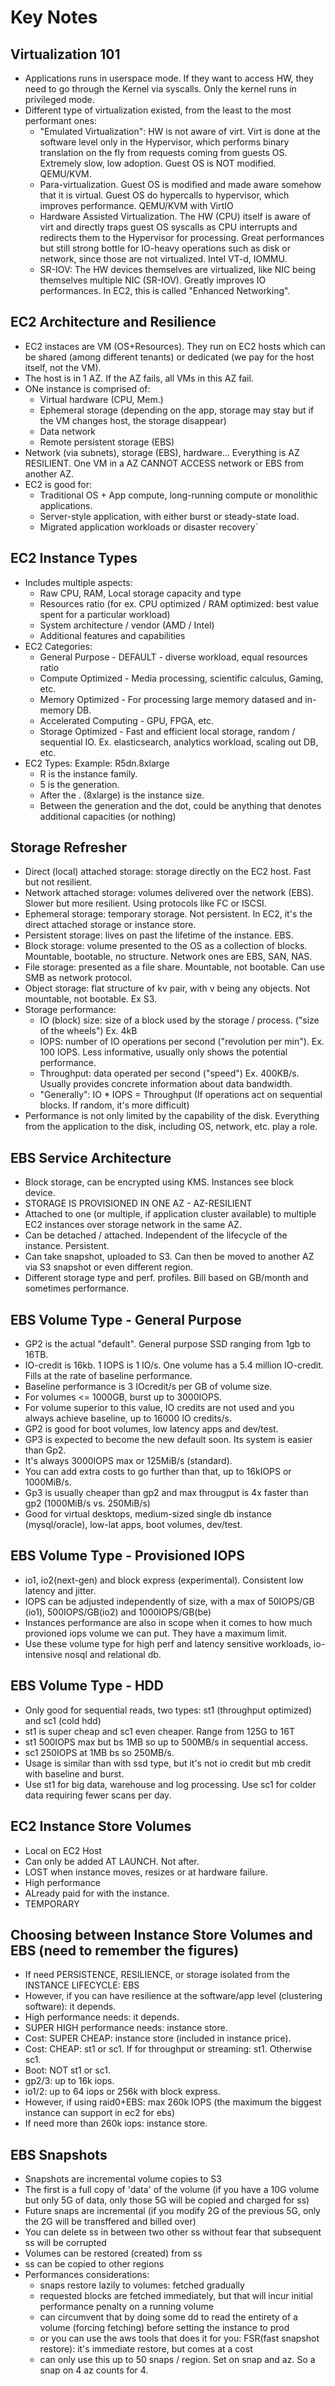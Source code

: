 # Key Notes

## Virtualization 101

* Applications runs in userspace mode. If they want to access HW, they need to go through the Kernel via syscalls. Only the kernel runs in privileged mode.
* Different type of virtualization existed, from the least to the most performant ones:
    - "Emulated Virtualization": HW is not aware of virt. Virt is done at the software level only in the Hypervisor, which performs binary translation on the fly from requests coming from guests OS. Extremely slow, low adoption. Guest OS is NOT modified. QEMU/KVM.
    - Para-virtualization. Guest OS is modified and made aware somehow that it is virtual. Guest OS do hypercalls to hypervisor, which improves performance. QEMU/KVM with VirtIO
    - Hardware Assisted Virtualization. The HW (CPU) itself is aware of virt and directly traps guest OS syscalls as CPU interrupts and redirects them to the Hypervisor for processing. Great performances but still strong bottle for IO-heavy operations such as disk or network, since those are not virtualized. Intel VT-d, IOMMU.
    - SR-IOV: The HW devices themselves are virtualized, like NIC being themselves multiple NIC (SR-IOV). Greatly improves IO performances. In EC2, this is called "Enhanced Networking".

## EC2 Architecture and Resilience

* EC2 instaces are VM (OS+Resources). They run on EC2 hosts which can be shared (among different tenants) or dedicated (we pay for the host itself, not the VM).
* The host is in 1 AZ. If the AZ fails, all VMs in this AZ fail.
* ONe instance is comprised of:
    - Virtual hardware (CPU, Mem.)
    - Ephemeral storage (depending on the app, storage may stay but if the VM changes host, the storage disappear)
    - Data network
    - Remote persistent storage (EBS)
* Network (via subnets), storage (EBS), hardware... Everything is AZ RESILIENT. One VM in a AZ CANNOT ACCESS network or EBS from another AZ.
* EC2 is good for:
    - Traditional OS + App compute, long-running compute or monolithic applications.
    - Server-style application, with either burst or steady-state load.
    - Migrated application workloads or disaster recovery`

## EC2 Instance Types

* Includes multiple aspects:
    - Raw CPU, RAM, Local storage capacity and type
    - Resources ratio (for ex. CPU optimized / RAM optimized: best value spent for a particular workload)
    - System architecture / vendor (AMD / Intel)
    - Additional features and capabilities
* EC2 Categories:
    - General Purpose - DEFAULT - diverse workload, equal resources ratio
    - Compute Optimized - Media processing, scientific calculus, Gaming, etc.
    - Memory Optimized - For processing large memory datased and in-memory DB.
    - Accelerated Computing - GPU, FPGA, etc.
    - Storage Optimized - Fast and efficient local storage, random / sequential IO. Ex. elasticsearch, analytics workload, scaling out DB, etc.
* EC2 Types: Example: R5dn.8xlarge
    - R is the instance family.
    - 5 is the generation.
    - After the . (8xlarge) is the instance size.
    - Between the generation and the dot, could be anything that denotes additional capacities (or nothing)

## Storage Refresher

* Direct (local) attached storage: storage directly on the EC2 host. Fast but not resilient.
* Network attached storage: volumes delivered over the network (EBS). Slower but more resilient. Using protocols like FC or ISCSI.
* Ephemeral storage: temporary storage. Not persistent. In EC2, it's the direct attached storage or instance store.
* Persistent storage: lives on past the lifetime of the instance. EBS.
* Block storage: volume presented to the OS as a collection of blocks. Mountable, bootable, no structure. Network ones are EBS, SAN, NAS.
* File storage: presented as a file share. Mountable, not bootable. Can use SMB as network protocol.
* Object storage: flat structure of kv pair, with v being any objects. Not mountable, not bootable. Ex S3.
* Storage performance:
    - IO (block) size: size of a block used by the storage / process. ("size of the wheels") Ex. 4kB
    - IOPS: number of IO operations per second ("revolution per min"). Ex. 100 IOPS. Less informative, usually only shows the potential performance.
    - Throughput: data operated per second ("speed") Ex. 400KB/s. Usually provides concrete information about data bandwidth.
    - "Generally": IO * IOPS = Throughput (If operations act on sequential blocks. If random, it's more difficult)
* Performance is not only limited by the capability of the disk. Everything from the application to the disk, including OS, network, etc. play a role.

## EBS Service Architecture

* Block storage, can be encrypted using KMS. Instances see block device.
* STORAGE IS PROVISIONED IN ONE AZ - AZ-RESILIENT
* Attached to one (or multiple, if application cluster available) to multiple EC2 instances over storage network in the same AZ.
* Can be detached / attached. Independent of the lifecycle of the instance. Persistent.
* Can take snapshot, uploaded to S3. Can then be moved to another AZ via S3 snapshot or even different region.
* Different storage type and perf. profiles. Bill based on GB/month and sometimes performance.

## EBS Volume Type - General Purpose

* GP2 is the actual "default". General purpose SSD ranging from 1gb to 16TB. 
* IO-credit is 16kb. 1 IOPS is 1 IO/s. One volume has a 5.4 million IO-credit. Fills at the rate of baseline performance.
* Baseline performance is 3 IOcredit/s per GB of volume size.
* For volumes <= 1000GB, burst up to 3000IOPS.
* For volume superior to this value, IO credits are not used and you always achieve baseline, up to 16000 IO credits/s.
* GP2 is good for boot volumes, low latency apps and dev/test.
* GP3 is expected to become the new default soon. Its system is easier than Gp2.
* It's always 3000IOPS max or 125MiB/s (standard).
* You can add extra costs to go further than that, up to 16kIOPS or 1000MiB/s.
* Gp3 is usually cheaper than gp2 and max througput is 4x faster than gp2 (1000MiB/s vs. 250MiB/s)
* Good for virtual desktops, medium-sized single db instance (mysql/oracle), low-lat apps, boot volumes, dev/test.

## EBS Volume Type - Provisioned IOPS

* io1, io2(next-gen) and block express (experimental). Consistent low latency and jitter.
* IOPS can be adjusted independently of size, with a max of 50IOPS/GB (io1), 500IOPS/GB(io2) and 1000IOPS/GB(be)
* Instances performance are also in scope when it comes to how much provioned iops volume we can put. They have a maximum limit.
* Use these volume type for high perf and latency sensitive workloads, io-intensive nosql and relational db.

## EBS Volume Type - HDD

* Only good for sequential reads, two types: st1 (throughput optimized) and sc1 (cold hdd)
* st1 is super cheap and sc1 even cheaper. Range from 125G to 16T
* st1 500IOPS max but bs 1MB so up to 500MB/s in sequential access.
* sc1 250IOPS at 1MB bs so 250MB/s.
* Usage is similar than with ssd type, but it's not io credit but mb credit with baseline and burst.
* Use st1 for big data, warehouse and log processing. Use sc1 for colder data requiring fewer scans per day.

## EC2 Instance Store Volumes

* Local on EC2 Host
* Can only be added AT LAUNCH. Not after.
* LOST when instance moves, resizes or at hardware failure.
* High performance
* ALready paid for with the instance.
* TEMPORARY

## Choosing between Instance Store Volumes and EBS (need to remember the figures)

* If need PERSISTENCE, RESILIENCE, or storage isolated from the INSTANCE LIFECYCLE: EBS
* However, if you can have resilience at the software/app level (clustering software): it depends.
* High performance needs: it depends.
* SUPER HIGH performance needs: instance store.
* Cost: SUPER CHEAP: instance store (included in instance price).
* Cost: CHEAP: st1 or sc1. If for throughput or streaming: st1. Otherwise sc1.
* Boot: NOT st1 or sc1.
* gp2/3: up to 16k iops.
* io1/2: up to 64 iops or 256k with block express.
* However, if using raid0+EBS: max 260k IOPS (the maximum the biggest instance can support in ec2 for ebs)
* If need more than 260k iops: instance store.

## EBS Snapshots

* Snapshots are incremental volume copies to S3
* The first is a full copy of 'data' of the volume (if you have a 10G volume but only 5G of data, only those 5G will be copied and charged for ss)
* Future snaps are incremental (if you modify 2G of the previous 5G, only the 2G will be transffered and billed over)
* You can delete ss in between two other ss without fear that subsequent ss will be corrupted
* Volumes can be restored (created) from ss
* ss can be copied to other regions
* Performances considerations:
    - snaps restore lazily to volumes: fetched gradually
    - requested blocks are fetched immediately, but that will incur initial performance penalty on a running volume
    - can circumvent that by doing some dd to read the entirety of a volume (forcing fetching) before setting the instance to prod
    - or you can use the aws tools that does it for you: FSR(fast snapshot restore): it's immediate restore, but comes at a cost
    - can only use this up to 50 snaps / region. Set on snap and az. So a snap on 4 az counts for 4.